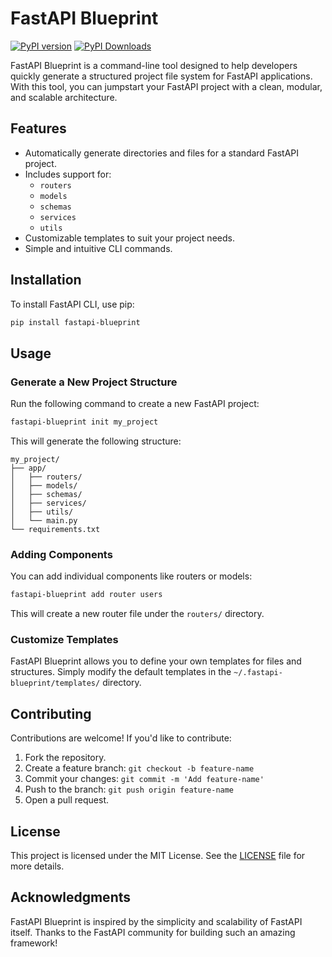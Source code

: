 # FastAPI Blueprint
[![PyPI version](https://d25lcipzij17d.cloudfront.net/badge.svg?c=eyJhbGciOiJub25lIn0.eyJiIjp7IngiOmZhbHNlLCJ0IjoidjZlIiwibCI6InB5cGkgcGFja2FnZSIsInIiOiIxLjAuMiJ9fQ)](https://pypi.org/project/fastapi-blueprint/)
[![PyPI Downloads](https://static.pepy.tech/badge/fastapi-blueprint)](https://pepy.tech/projects/fastapi-blueprint)

FastAPI Blueprint is a command-line tool designed to help developers quickly generate a structured project file system for FastAPI applications. With this tool, you can jumpstart your FastAPI project with a clean, modular, and scalable architecture.

## Features

- Automatically generate directories and files for a standard FastAPI project.
- Includes support for:
  - `routers`
  - `models`
  - `schemas`
  - `services`
  - `utils`
- Customizable templates to suit your project needs.
- Simple and intuitive CLI commands.

## Installation

To install FastAPI CLI, use pip:

```bash
pip install fastapi-blueprint
```

## Usage

### Generate a New Project Structure

Run the following command to create a new FastAPI project:

```bash
fastapi-blueprint init my_project
```

This will generate the following structure:

```
my_project/
├── app/
│   ├── routers/
│   ├── models/
│   ├── schemas/
│   ├── services/
│   ├── utils/
│   └── main.py
└── requirements.txt
```

### Adding Components

You can add individual components like routers or models:

```bash
fastapi-blueprint add router users
```

This will create a new router file under the `routers/` directory.

### Customize Templates

FastAPI Blueprint allows you to define your own templates for files and structures. Simply modify the default templates in the `~/.fastapi-blueprint/templates/` directory.

## Contributing

Contributions are welcome! If you'd like to contribute:

1. Fork the repository.
2. Create a feature branch: `git checkout -b feature-name`
3. Commit your changes: `git commit -m 'Add feature-name'`
4. Push to the branch: `git push origin feature-name`
5. Open a pull request.

## License

This project is licensed under the MIT License. See the [LICENSE](LICENSE) file for more details.

## Acknowledgments

FastAPI Blueprint is inspired by the simplicity and scalability of FastAPI itself. Thanks to the FastAPI community for building such an amazing framework!

